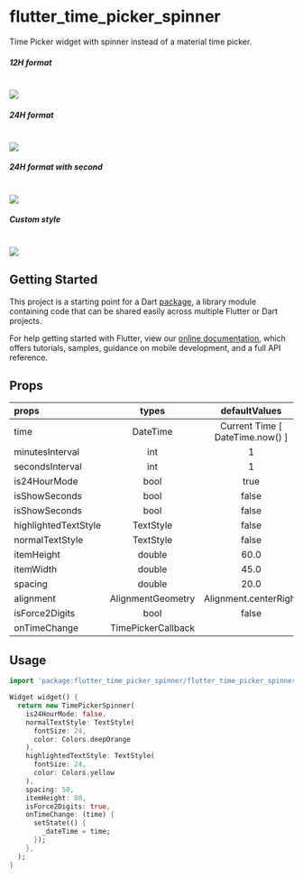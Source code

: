 # flutter_time_picker_spinner

Time Picker widget with spinner instead of a material time picker.

<h5>12H format</h5>
<br/><img src="https://raw.githubusercontent.com/icemanbsi/flutter_time_picker_spinner/master/doc/time_picker_1.gif"/>
<h5>24H format</h5>
<br/><img src="https://raw.githubusercontent.com/icemanbsi/flutter_time_picker_spinner/master/doc/time_picker_2.gif"/>
<h5>24H format with second</h5>
<br/><img src="https://raw.githubusercontent.com/icemanbsi/flutter_time_picker_spinner/master/doc/time_picker_3.gif"/>
<h5>Custom style</h5>
<br/><img src="https://raw.githubusercontent.com/icemanbsi/flutter_time_picker_spinner/master/doc/time_picker_4.gif"/>

## Getting Started

This project is a starting point for a Dart
[package](https://flutter.io/developing-packages/),
a library module containing code that can be shared easily across
multiple Flutter or Dart projects.

For help getting started with Flutter, view our 
[online documentation](https://flutter.io/docs), which offers tutorials, 
samples, guidance on mobile development, and a full API reference.


## Props
| props                   | types           | defaultValues                                                                                                     |
| :---------------------- | :-------------: | :---------------------------------------------------------------------------------------------------------------: |
| time                    | DateTime        | Current Time [ DateTime.now() ]                                                                                   |
| minutesInterval         | int             | 1                                                                                                                 |
| secondsInterval         | int             | 1                                                                                                                 |
| is24HourMode            | bool            | true                                                                                                              |
| isShowSeconds           | bool            | false                                                                                                             |
| isShowSeconds           | bool            | false                                                                                                             |
| highlightedTextStyle    | TextStyle       | false                                                                                                             |
| normalTextStyle         | TextStyle       | false                                                                                                             |
| itemHeight              | double          | 60.0                                                                                                              |
| itemWidth               | double          | 45.0                                                                                                              |
| spacing                 | double          | 20.0                                                                                                              |
| alignment               | AlignmentGeometry | Alignment.centerRight                                                                                           |
| isForce2Digits          | bool            | false                                                                                                             |
| onTimeChange            | TimePickerCallback |                                                                                                                |

## Usage
```dart
import 'package:flutter_time_picker_spinner/flutter_time_picker_spinner.dart';

Widget widget() {
  return new TimePickerSpinner(
    is24HourMode: false,
    normalTextStyle: TextStyle(
      fontSize: 24,
      color: Colors.deepOrange
    ),
    highlightedTextStyle: TextStyle(
      fontSize: 24,
      color: Colors.yellow
    ),
    spacing: 50,
    itemHeight: 80,
    isForce2Digits: true,
    onTimeChange: (time) {
      setState(() {
        _dateTime = time;
      });
    },
  );
}
```